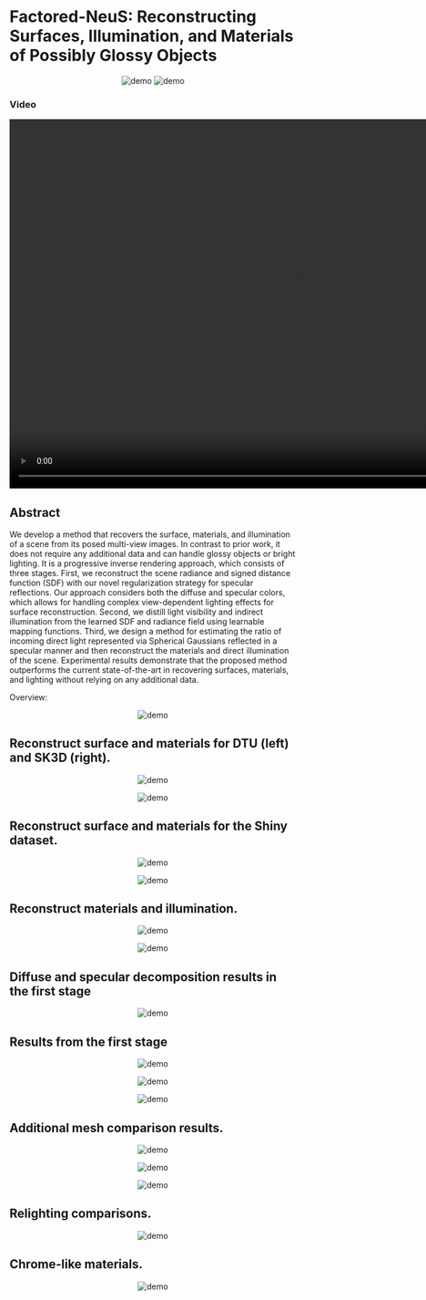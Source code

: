 # Factored-NeuS: Reconstructing Surfaces, Illumination, and Materials of Possibly Glossy Objects

<p align="center">
  <img src="imgs/moti_1.png" alt="demo">
  <img src="imgs/moti_2.png" alt="demo">
</p>

### Video
<video width="1010" height="648" controls>
  <source src="video/video.mp4" type="video/mp4">
  Your browser does not support the video tag.
</video>


## Abstract
We develop a method that recovers the surface, materials, and illumination of a scene from its posed multi-view images. In contrast to prior work, it does not require any additional data and can handle glossy objects or bright lighting. It is a progressive inverse rendering approach, which consists of three stages. First, we reconstruct the scene radiance and signed distance function (SDF) with our novel regularization strategy for specular reflections. Our approach considers both the diffuse and specular colors, which allows for handling complex view-dependent lighting effects for surface reconstruction. Second, we distill light visibility and indirect illumination from the learned SDF and radiance field using learnable mapping functions. Third, we design a method for estimating the ratio of incoming direct light represented via Spherical Gaussians reflected in a specular manner and then reconstruct the materials and direct illumination of the scene. Experimental results demonstrate that the proposed method outperforms the current state-of-the-art in recovering surfaces, materials, and lighting without relying on any additional data.

Overview:
<p align="center">
  <img src="imgs/overview_all_stage.png" alt="demo">
</p>

## Reconstruct surface and materials for DTU (left) and SK3D (right).
<p align="center">
  <img src="imgs/dtu_sk3d_mesh.png" alt="demo">
</p>

<p align="center">
  <img src="imgs/dtu_sk3d_materials.png" alt="demo">
</p>

## Reconstruct surface and materials for the Shiny dataset.
<p align="center">
  <img src="imgs/shiny_mesh.png" alt="demo">
</p>

<p align="center">
  <img src="imgs/shiny_materials.png" alt="demo">
</p>

## Reconstruct materials and illumination.
<p align="center">
  <img src="imgs/syn_materials.png" alt="demo">
</p>

<p align="center">
  <img src="imgs/syn_ablation.png" alt="demo">
</p>

## Diffuse and specular decomposition results in the first stage
<p align="center">
  <img src="imgs/git_fig/first_stage.png" alt="demo">
</p>

## Results from the first stage
<p align="center">
  <img src="imgs/git_fig/all_synthetic.png" alt="demo">
</p>
<p align="center">
  <img src="imgs/git_fig/all_dtu.png" alt="demo">
</p>
<p align="center">
  <img src="imgs/git_fig/all_sk3d.png" alt="demo">
</p>

## Additional mesh comparison results.
<p align="center">
  <img src="imgs/git_fig/compare_dtu.png" alt="demo">
</p>
<p align="center">
  <img src="imgs/git_fig/compare_sk3d.png" alt="demo">
</p>
<p align="center">
  <img src="imgs/git_fig/compare_glossy.png" alt="demo">
</p>

## Relighting comparisons.
<p align="center">
  <img src="imgs/git_fig/compare_relighting.png" alt="demo">
</p>

## Chrome-like materials.
<p align="center">
  <img src="imgs/git_fig/fresnel.png" alt="demo">
</p>
